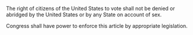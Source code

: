 The right of citizens of the United States to vote shall not be denied or abridged by the United States or by any State on account of sex. 

Congress shall have power to enforce this article by appropriate legislation.
